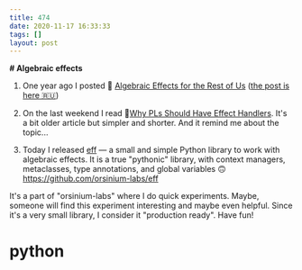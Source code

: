 ```yaml
---
title: 474
date: 2020-11-17 16:33:33
tags: []
layout: post
---
```


**# Algebraic effects**

1. One year ago I posted 📄 [Algebraic Effects for the Rest of Us](https://overreacted.io/algebraic-effects-for-the-rest-of-us/) ([the post is here 🇷🇺](https://t.me/itgram_channel/333))

2. On the last weekend I read 📄[Why PLs Should Have Effect Handlers](https://robotlolita.me/diary/2018/10/why-pls-need-effects/). It's a bit older article but simpler and shorter. And it remind me about the topic...

3. Today I released [eff](https://github.com/orsinium-labs/eff) — a small and simple Python library to work with algebraic effects. It is a true "pythonic" library, with context managers, metaclasses, type annotations, and global variables 🙃
<https://github.com/orsinium-labs/eff>

It's a part of "orsinium-labs" where I do quick experiments. Maybe, someone will find this experiment interesting and maybe even helpful. Since it's a very small library, I consider it "production ready". Have fun!

# python
